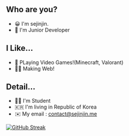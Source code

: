 ## Who are you?
+ 😀 I'm sejinjin.
+ 🏫 I'm Junior Developer

## I Like...

+ 👾 PLaying Video Games!(Minecraft, Valorant)
+ 🧑‍💻 Making Web!

## Detail...

+ 🧑‍🎓 I'm Student
+ 🇰🇷 I'm living in Republic of Korea
+ ✉️ My email : contact@sejinjin.me

[![GitHub Streak](https://streak-stats.demolab.com?user=sejin0104)](https://git.io/streak-stats)
